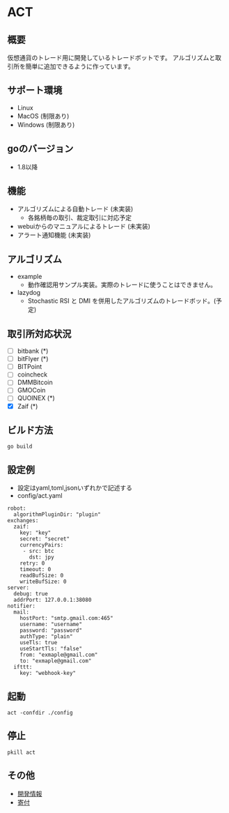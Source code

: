 # ACT

## 概要

仮想通貨のトレード用に開発しているトレードボットです。
アルゴリズムと取引所を簡単に追加できるように作っています。

## サポート環境

 - Linux
 - MacOS (制限あり)
 - Windows (制限あり)

## goのバージョン

 - 1.8以降

## 機能

 - アルゴリズムによる自動トレード (未実装)
   - 各銘柄毎の取引、裁定取引に対応予定
 - webuiからのマニュアルによるトレード (未実装)
 - アラート通知機能 (未実装)

## アルゴリズム

 - example 
   - 動作確認用サンプル実装。実際のトレードに使うことはできません。
 - lazydog
   - Stochastic RSI と DMI を併用したアルゴリズムのトレードボッド。(予定)

## 取引所対応状況

  - [ ] bitbank (*)
  - [ ] bitFlyer (*)
  - [ ] BITPoint
  - [ ] coincheck
  - [ ] DMMBitcoin
  - [ ] GMOCoin
  - [ ] QUOINEX (*)
  - [x] Zaif    (*)
  
## ビルド方法

```
go build
```

## 設定例
 - 設定はyaml,toml,jsonいずれかで記述する
 - config/act.yaml

```
robot:
  algorithmPluginDir: "plugin"
exchanges:
  zaif:
    key: "key"
    secret: "secret"
    currencyPairs:
     - src: btc
       dst: jpy
    retry: 0
    timeout: 0
    readBufSize: 0
    writeBufSize: 0
server:
  debug: true
  addrPort: 127.0.0.1:38080
notifier:
  mail:
    hostPort: "smtp.gmail.com:465"
    username: "username"
    password: "password"
    authType: "plain"
    useTls: true
    useStartTls: "false"
    from: "exmaple@gmail.com"
    to: "exmaple@gmail.com"
  ifttt:
    key: "webhook-key"
```

## 起動

```
act -confdir ./config
```

## 停止

```
pkill act
```

## その他

  - [開発情報](/docs/DEVELOP.md)
  - [寄付](/docs/DONATION.md)
